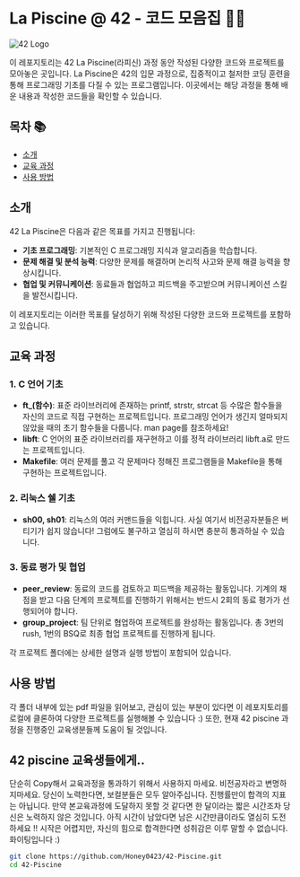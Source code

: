 # La Piscine @ 42 - 코드 모음집 🏊‍♂️

![42 Logo](https://upload.wikimedia.org/wikipedia/commons/thumb/0/0e/42_Logo.svg/1200px-42_Logo.svg.png)

이 레포지토리는 42 La Piscine(라피신) 과정 동안 작성된 다양한 코드와 프로젝트를 모아놓은 곳입니다. La Piscine은 42의 입문 과정으로, 집중적이고 철저한 코딩 훈련을 통해 프로그래밍 기초를 다질 수 있는 프로그램입니다. 이곳에서는 해당 과정을 통해 배운 내용과 작성한 코드들을 확인할 수 있습니다.

## 목차 📚

- [소개](#소개)
- [교육 과정](#교육-과정)
- [사용 방법](#사용-방법)

## 소개

42 La Piscine은 다음과 같은 목표를 가지고 진행됩니다:

- **기초 프로그래밍**: 기본적인 C 프로그래밍 지식과 알고리즘을 학습합니다.
- **문제 해결 및 분석 능력**: 다양한 문제를 해결하며 논리적 사고와 문제 해결 능력을 향상시킵니다.
- **협업 및 커뮤니케이션**: 동료들과 협업하고 피드백을 주고받으며 커뮤니케이션 스킬을 발전시킵니다.

이 레포지토리는 이러한 목표를 달성하기 위해 작성된 다양한 코드와 프로젝트를 포함하고 있습니다.

## 교육 과정

### 1. C 언어 기초
- **ft_(함수)**:  표준 라이브러리에 존재하는 printf, strstr, strcat 등 수많은 함수들을 자신의 코드로 직접 구현하는 프로젝트입니다. 프로그래밍 언어가 생긴지 얼마되지 않았을 때의 초기 함수들을 다룹니다. man page를 참조하세요!
- **libft**: C 언어의 표준 라이브러리를 재구현하고 이를 정적 라이브러리 libft.a로 만드는 프로젝트입니다.
- **Makefile**: 여러 문제를 풀고 각 문제마다 정해진 프로그램들을 Makefile을 통해 구현하는 프로젝트입니다.

### 2. 리눅스 쉘 기초
- **sh00, sh01**: 리눅스의 여러 커맨드들을 익힙니다. 사실 여기서 비전공자분들은 버티기가 쉽지 않습니다! 그럼에도 불구하고 열심히 하시면 충분히 통과하실 수 있습니다.

### 3. 동료 평가 및 협업
- **peer_review**: 동료의 코드를 검토하고 피드백을 제공하는 활동입니다. 기계의 채점을 받고 다음 단계의 프로젝트를 진행하기 위해서는 반드시 2회의 동료 평가가 선행되어야 합니다.
- **group_project**: 팀 단위로 협업하여 프로젝트를 완성하는 활동입니다. 총 3번의 rush, 1번의 BSQ로 최종 협업 프로젝트를 진행하게 됩니다.

각 프로젝트 폴더에는 상세한 설명과 실행 방법이 포함되어 있습니다.

## 사용 방법
각 폴더 내부에 있는 pdf 파일을 읽어보고, 관심이 있는 부분이 있다면
이 레포지토리를 로컬에 클론하여 다양한 프로젝트를 실행해볼 수 있습니다 :)
또한, 현재 42 piscine 과정을 진행중인 교육생분들께 도움이 될 것입니다.

## 42 piscine 교육생들에게..
단순히 Copy해서 교육과정을 통과하기 위해서 사용하지 마세요. 비전공자라고 변명하지마세요. 당신이 노력한다면, 보컬분들은 모두 알아주십니다.
진행률만이 합격의 지표는 아닙니다. 만약 본교육과정에 도달하지 못할 것 같다면 한 달이라는 짧은 시간조차 당신은 노력하지 않은 것입니다.
아직 시간이 남았다면 남은 시간만큼이라도 열심히 도전하세요 !! 시작은 어렵지만, 자신의 힘으로 합격한다면 성취감은 이루 말할 수 없습니다. 화이팅입니다 :)


```sh
git clone https://github.com/Honey0423/42-Piscine.git
cd 42-Piscine
